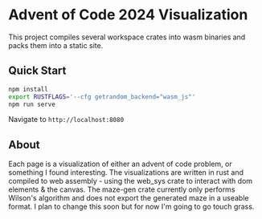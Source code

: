 # Advent of Code 2024 Visualization

This project compiles several workspace crates into wasm binaries and packs them into a static site.

## Quick Start

```bash
npm install
export RUSTFLAGS='--cfg getrandom_backend="wasm_js"'
npm run serve
```
Navigate to `http://localhost:8080`

## About
Each page is a visualization of either an advent of code problem, or something I found interesting.
The visualizations are written in rust and compiled to web assembly - using the web_sys crate to interact with dom elements & the canvas.
The maze-gen crate currently only performs Wilson's algorithm and does not export the generated maze in a useable format. I plan to change this soon but for now I'm going to go touch grass.
